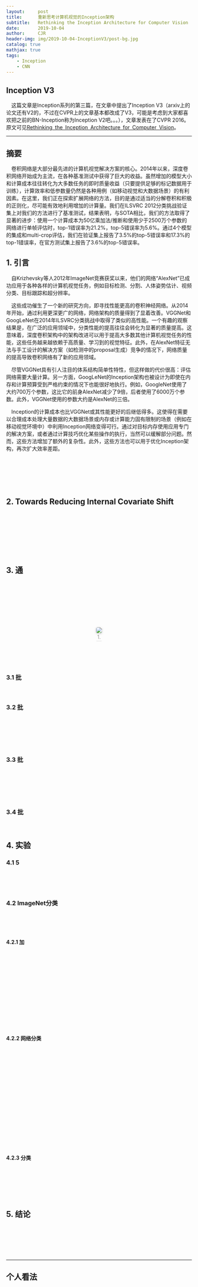 ```yaml
---
layout:     post
title:      重新思考计算机视觉的Inception架构
subtitle:   Rethinking the Inception Architecture for Computer Vision
date:       2019-10-04
author:     CJR
header-img: img/2019-10-04-InceptionV3/post-bg.jpg
catalog: true
mathjax: true
tags:
    - Inception
    - CNN
---
```


## Inception V3

&emsp;这篇文章是Inception系列的第三篇，在文章中提出了Inception V3（arxiv上的论文还有V2的，不过在CVPR上的文章基本都改成了V3，可能是考虑到大家都喜欢把之前的BN-Inception称为Inception V2吧。。。），文章发表在了CVPR 2016。原文可见[Rethinking the Inception Architecture for Computer Vision](https://www.cv-foundation.org/openaccess/content_cvpr_2016/papers/Szegedy_Rethinking_the_Inception_CVPR_2016_paper.pdf)。

---

## 摘要

&emsp;卷积网络是大部分最先进的计算机视觉解决方案的核心。2014年以来，深度卷积网络开始成为主流，在各种基准测试中获得了巨大的收益。虽然增加的模型大小和计算成本往往转化为大多数任务的即时质量收益（只要提供足够的标记数据用于训练），计算效率和低参数量仍然是各种用例（如移动视觉和大数据场景）的有利因素。在这里，我们正在探索扩展网络的方法，目的是通过适当的分解卷积和积极的正则化，尽可能有效地利用增加的计算量。我们在ILSVRC 2012分类挑战验证集上对我们的方法进行了基准测试，结果表明，与SOTA相比，我们的方法取得了显著的进步：使用一个计算成本为50亿乘加法/推断和使用少于2500万个参数的网络进行单帧评估时，top-1错误率为21.2%，top-5错误率为5.6%。通过4个模型的集成和multi-crop评估，我们在验证集上报告了3.5%的top-5错误率和17.3%的top-1错误率，在官方测试集上报告了3.6%的top-5错误率。

## 1. 引言

&emsp;自Krizhevsky等人2012年ImageNet竞赛获奖以来，他们的网络“AlexNet”已成功应用于各种各样的计算机视觉任务，例如目标检测、分割、人体姿势估计、视频分类、目标跟踪和超分辨率。

&emsp;这些成功催生了一个新的研究方向，即寻找性能更高的卷积神经网络。从2014年开始，通过利用更深更广的网络，网络架构的质量得到了显着改善。VGGNet和GoogLeNet在2014年ILSVRC分类挑战中取得了类似的高性能。一个有趣的观察结果是，在广泛的应用领域中，分类性能的提高往往会转化为显著的质量提高。这意味着，深度卷积架构中的架构改进可以用于提高大多数其他计算机视觉任务的性能，这些任务越来越依赖于高质量、学习到的视觉特征。此外，在AlexNet特征无法与手工设计的解决方案（如检测中的proposal生成）竞争的情况下，网络质量的提高导致卷积网络有了新的应用领域。

&emsp;尽管VGGNet具有引人注目的体系结构简单性特性，但这样做的代价很高：评估网络需要大量计算。另一方面，GoogLeNet的Inception架构也被设计为即使在内存和计算预算受到严格约束的情况下也能很好地执行。例如，GoogleNet使用了大约700万个参数，这比它的前身AlexNet减少了9倍，后者使用了6000万个参数。此外，VGGNet使用的参数大约是AlexNet的三倍。

&emsp;Inception的计算成本也比VGGNet或其性能更好的后继低得多。这使得在需要以合理成本处理大量数据的大数据场景或内存或计算能力固有限制的场景（例如在移动视觉环境中）中利用Inception网络变得可行。通过对目标内存使用应用专门的解决方案，或者通过计算技巧优化某些操作的执行，当然可以缓解部分问题。然而，这些方法增加了额外的复杂性。此外，这些方法也可以用于优化Inception架构，再次扩大效率差距。

&emsp;

&emsp;

&emsp;

## 2. Towards Reducing Internal Covariate Shift

&emsp;

&emsp;

&emsp;

&emsp;

## 3. 通

&emsp;

&emsp;

&emsp;

&emsp;

<center>
    <img style="border-radius: 0.3125em;
    box-shadow: 0 2px 4px 0 rgba(34,36,38,.12),0 2px 10px 0 rgba(34,36,38,.08);" 
    src="https://raw.githubusercontent.com/ShowLo/ShowLo.github.io/master/img/2019-09-27-InceptionV3/algorithm1.png">
    <br>
    <div style="color:orange; border-bottom: 1px solid #d9d9d9;
    display: inline-block;
    color: #999;
    padding: 2px;">1. </div>
</center>

&emsp;

&emsp;

### 3.1 批

&emsp;

### 3.2 批

&emsp;

&emsp;

&emsp;

### 3.3 批

&emsp;

&emsp;

&emsp;

### 3.4 批

&emsp;

## 4. 实验

### 4.1 5

&emsp;

&emsp;

### 4.2 ImageNet分类

&emsp;

&emsp;

#### 4.2.1 加

&emsp;

&emsp;

&emsp;

&emsp;

&emsp;

&emsp;

&emsp;

#### 4.2.2 网络分类

&emsp;

&emsp;

&emsp;

&emsp;

&emsp;

&emsp;

&emsp;

&emsp;

&emsp;

#### 4.2.3 分类

&emsp;

&emsp;

&emsp;

## 5. 结论

&emsp;

&emsp;

&emsp;

---

## 个人看法

&emsp;
